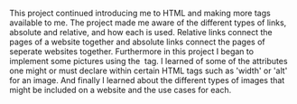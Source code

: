 This project continued introducing me to HTML and making more tags available to me. The project made me aware of the different types of links, absolute and relative, and how each is used. Relative links connect the pages of a website together and absolute links connect the pages of seperate websites together. Furthermore in this project I began to implement some pictures using the <img> tag. I learned of some of the attributes one might or must declare within certain HTML tags such as 'width' or 'alt' for an image. And finally I learned about the different types of images that might be included on a website and the use cases for each.